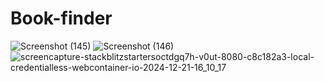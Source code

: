 # Book-finder
![Screenshot (145)](https://github.com/user-attachments/assets/5a239453-9076-4b5f-a35a-99009e5e84ec)
![Screenshot (146)](https://github.com/user-attachments/assets/6810449d-41bf-45c8-8706-d97e510f0c6a)
![screencapture-stackblitzstartersoctdgq7h-v0ut-8080-c8c182a3-local-credentialless-webcontainer-io-2024-12-21-16_10_17](https://github.com/user-attachments/assets/07ec8260-8803-4baf-b70d-e5df2612aa44)


